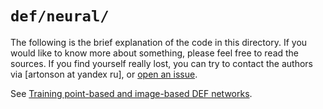 # `def/neural/`

The following is the brief explanation of the code in this directory. 
If you would like to know more about something, please feel free to read 
the sources.
If you find yourself really lost, you can try to contact the authors 
via [artonson at yandex ru], or [open an issue](https://github.com/artonson/def/issues/new).

See [Training point-based and image-based DEF networks](https://github.com/artonson/def/blob/main/docs/training.md).
